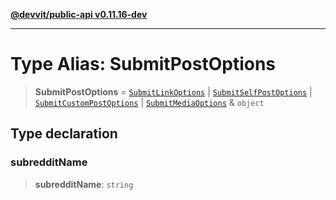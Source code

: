 [**@devvit/public-api v0.11.16-dev**](../../README.md)

---

# Type Alias: SubmitPostOptions

> **SubmitPostOptions** = [`SubmitLinkOptions`](SubmitLinkOptions.md) \| [`SubmitSelfPostOptions`](SubmitSelfPostOptions.md) \| [`SubmitCustomPostOptions`](SubmitCustomPostOptions.md) \| [`SubmitMediaOptions`](SubmitMediaOptions.md) & `object`

## Type declaration

### subredditName

> **subredditName**: `string`
